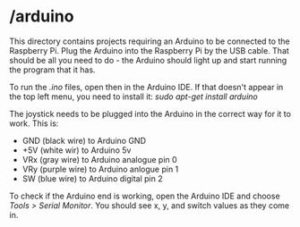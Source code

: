 # /arduino

This directory contains projects requiring an Arduino to be connected to the Raspberry Pi. Plug the Arduino into the Raspberry Pi by the USB cable. That should be all you need to do - the Arduino should light up and start running the program that it has. 

To run the *.ino* files, open then in the Arduino IDE. If that doesn't appear in the top left menu, you need to install it: *sudo apt-get install arduino*

The joystick needs to be plugged into the Arduino in the correct way for it to work. This is:
 * GND (black wire) to Arduino GND
 * +5V (white wir) to Arduino 5v
 * VRx (gray wire) to Arduino analogue pin 0
 * VRy (purple wire) to Arduino anlogue pin 1
 * SW (blue wire) to Arduino digital pin 2

To check if the Arduino end is working, open the Arduino IDE and choose *Tools > Serial Monitor*. You should see x, y, and switch values as they come in.
